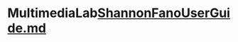 # MultimediaLab[ShannonFanoUserGuide.md](https://github.com/Koushik0001/MultimediaLab/files/11128664/ShannonFanoUserGuide.md)
